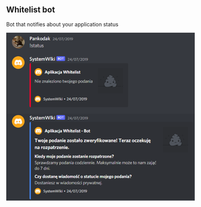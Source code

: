 <h2>Whitelist bot</h2>
<p>Bot that notifies about your application status</p>
<img src="./preview.png" alt="preview" />
